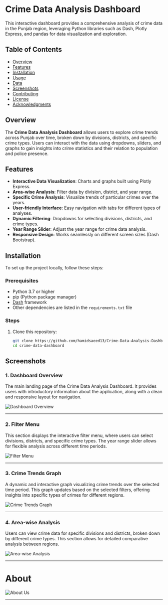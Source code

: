 # Crime Data Analysis Dashboard

This interactive dashboard provides a comprehensive analysis of crime data in the Punjab region, leveraging Python libraries such as Dash, Plotly Express, and pandas for data visualization and exploration.

## Table of Contents

- [Overview](#overview)
- [Features](#features)
- [Installation](#installation)
- [Usage](#usage)
- [Data](#data)
- [Screenshots](#screenshots)
- [Contributing](#contributing)
- [License](#license)
- [Acknowledgments](#acknowledgments)

## Overview

The **Crime Data Analysis Dashboard** allows users to explore crime trends across Punjab over time, broken down by divisions, districts, and specific crime types. Users can interact with the data using dropdowns, sliders, and graphs to gain insights into crime statistics and their relation to population and police presence.

## Features

- **Interactive Data Visualization**: Charts and graphs built using Plotly Express.
- **Area-wise Analysis**: Filter data by division, district, and year range.
- **Specific Crime Analysis**: Visualize trends of particular crimes over the years.
- **User-friendly Interface**: Easy navigation with tabs for different types of analyses.
- **Dynamic Filtering**: Dropdowns for selecting divisions, districts, and crime types.
- **Year Range Slider**: Adjust the year range for crime data analysis.
- **Responsive Design**: Works seamlessly on different screen sizes (Dash Bootstrap).

## Installation

To set up the project locally, follow these steps:

### Prerequisites

- Python 3.7 or higher
- pip (Python package manager)
- [Dash](https://dash.plotly.com/installation) framework
- Other dependencies are listed in the `requirements.txt` file

### Steps

1. Clone this repository:
   ```bash
   git clone https://github.com/hamidsaeed13/Crime-Data-Analysis-Dashboard.git
   cd crime-data-dashboard
## Screenshots

### 1. Dashboard Overview
The main landing page of the Crime Data Analysis Dashboard. It provides users with introductory information about the application, along with a clean and responsive layout for navigation.

![Dashboard Overview](images/main.PNG)

---

### 2. Filter Menu
This section displays the interactive filter menu, where users can select divisions, districts, and specific crime types. The year range slider allows for flexible analysis across different time periods.

![Filter Menu](images/1.PNG)

---

### 3. Crime Trends Graph
A dynamic and interactive graph visualizing crime trends over the selected time period. This graph updates based on the selected filters, offering insights into specific types of crimes for different regions.

![Crime Trends Graph](images/2.PNG)

---

### 4. Area-wise Analysis
Users can view crime data for specific divisions and districts, broken down by different crime types. This section allows for detailed comparative analysis between regions.

![Area-wise Analysis](images/3.PNG)

---

# About


![About Us](images/4.PNG)

---

